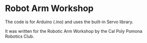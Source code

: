 # Robot Arm Workshop

The code is for Arduino (.ino) and uses the built-in Servo library.

It was written for the Robotic Arm Workshop by the Cal Poly Pomona Robotics Club.
